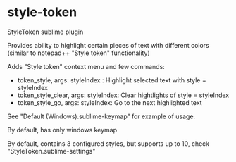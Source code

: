 style-token
===========

StyleToken sublime plugin

Provides ability to highlight certain pieces of text with different colors (similar to notepad++ "Style token" functionality)

Adds "Style token" context menu and few commands:
 - token_style, args: styleIndex : Highlight selected text with style = styleIndex
 - token_style_clear, args: styleIndex: Clear hightlights of style = styleIndex
 - token_style_go, args: styleIndex: Go to the next highlighted text

See "Default (Windows).sublime-keymap" for example of usage. 

By default, has only windows keymap

By default, contains 3 configured styles, but supports up to 10, check "StyleToken.sublime-settings"



